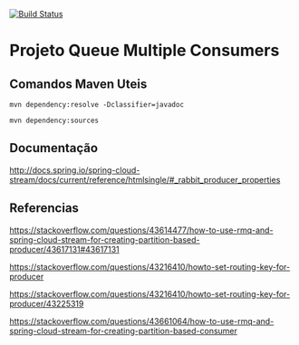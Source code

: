 [![Build Status](https://travis-ci.org/marcopollivier/springcloud-routing-queue-rabbitmq.svg?branch=master)](https://travis-ci.org/marcopollivier/springcloud-routing-queue-rabbitmq)

# Projeto Queue Multiple Consumers

## Comandos Maven Uteis

```mvn dependency:resolve -Dclassifier=javadoc```

```mvn dependency:sources```

## Documentação

http://docs.spring.io/spring-cloud-stream/docs/current/reference/htmlsingle/#_rabbit_producer_properties

## Referencias

https://stackoverflow.com/questions/43614477/how-to-use-rmq-and-spring-cloud-stream-for-creating-partition-based-producer/43617131#43617131

https://stackoverflow.com/questions/43216410/howto-set-routing-key-for-producer

https://stackoverflow.com/questions/43216410/howto-set-routing-key-for-producer/43225319

https://stackoverflow.com/questions/43661064/how-to-use-rmq-and-spring-cloud-stream-for-creating-partition-based-consumer



